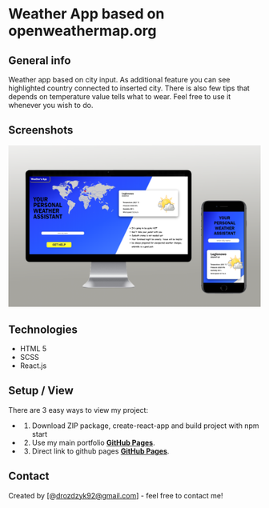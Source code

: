 # Weather App based on openweathermap.org

## General info

Weather app based on city input. As additional feature you can see highlighted country connected to inserted city. There is also few tips that depends on temperature value tells what to wear. Feel free to use it whenever you wish to do.

## Screenshots

![Main screen PC](./src/rwd.png)

## Technologies

- HTML 5
- SCSS
- React.js

## Setup / View

There are 3 easy ways to view my project:

- 1. Download ZIP package, create-react-app and build project with npm start
- 2. Use my main portfolio [**GitHub Pages**](https://drozdzyk667.github.io/portfolio_main/).
- 3. Direct link to github pages [**GitHub Pages**](https://drozdzyk667.github.io/React.js-weather-app/).

## Contact

Created by [@drozdzyk92@gmail.com] - feel free to contact me!
